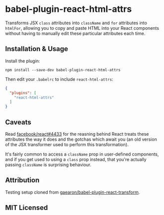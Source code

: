 # babel-plugin-react-html-attrs

Transforms JSX `class` attributes into `className` and `for` attributes into `htmlFor`, allowing you to copy and paste HTML into your React components without having to manually edit these particular attributes each time.

## Installation & Usage

Install the plugin:

```
npm install --save-dev babel-plugin-react-html-attrs
```

Then edit your `.babelrc` to include `react-html-attrs`:

```json
{
  "plugins": [
    "react-html-attrs"
  ]
}
```

## Caveats

Read [facebook/react#4433](https://github.com/facebook/react/issues/4433) for the reasning behind React treats these attributes the way it does and the gotchas which await you (an old version of the JSX transformer used to perform this transformation).

It's fairly common to access a `className` prop in user-defined components, and if you get used to using a `class` prop instead, that you're actually passing `className` is surprising behaviour.

## Attribution

Testing setup cloned from [gaearon/babel-plugin-react-transform](https://github.com/gaearon/babel-plugin-react-transform).

## MIT Licensed
